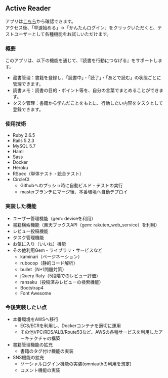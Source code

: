 ## Active Reader
アプリは[こちら](https://active-reader.herokuapp.com/)から確認できます。  
アクセス後、「早速始める」→「かんたんログイン」をクリックいただくと、テストユーザーとして各種機能をお試しいただけます。

### 概要
このアプリは、以下の機能を通じて、『読書を行動につなげる』をサポートします。
- 蔵書管理：書籍を登録し、「読書中」・「読了」・「あとで読む」の状態ごとに管理できます。
- 読書メモ：読書の目的・ポイント等を、自分の言葉でまとめることができます。
- タスク管理：書籍から学んだことをもとに、行動したい内容をタスクとして登録できます。

### 使用技術
- Ruby 2.6.5
- Rails 5.2.3
- MySQL 5.7
- Haml
- Sass
- Docker
- Heroku
- RSpec（単体テスト・統合テスト）
- CircleCI
  - Githubへのプッシュ時に自動ビルド・テストの実行
  - masterブランチにマージ後、本番環境へ自動デプロイ

### 実装した機能
- ユーザー管理機能（gem: deviseを利用）
- 書籍検索機能（楽天ブックスAPI（gem: rakuten_web_service）を利用）
- レビュー投稿機能
- タスク管理機能
- お気に入り（いいね）機能
- その他利用Gem・ライブラリ・サービスなど
  - kaminari（ページネーション）
  - rubocop（静的コード解析）
  - bullet（N+1問題対策）
  - jQuery Raty（5段階でのレビュー評価）
  - ransaku（投稿済みレビューの検索機能）
  - Bootstrap4
  - Font Awesome

### 今後実装したい点
- 本番環境をAWSへ移行
  - ECS/ECRを利用し、Dockerコンテナを適切に運用
  - その他VPC/RDS/ALB/Route53など、AWSの各種サービスを利用したアーキテクチャの構築
- 書籍管理機能の拡充
  - 書籍のタグ付け機能の実装
- SNS機能の拡充
  - ソーシャルログイン機能の実装(omniauthの利用を想定)
  - コメント機能の実装
